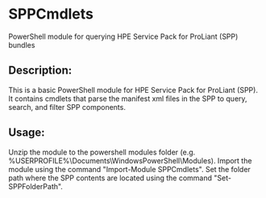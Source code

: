 # SPPCmdlets

PowerShell module for querying HPE Service Pack for ProLiant (SPP) bundles

## Description:

This is a basic PowerShell module for HPE Service Pack for ProLiant (SPP).
It contains cmdlets that parse the manifest xml files in the SPP to query, search, and filter SPP components.

## Usage:

Unzip the module to the powershell modules folder (e.g. %USERPROFILE%\Documents\WindowsPowerShell\Modules).
Import the module using the command "Import-Module SPPCmdlets".
Set the folder path where the SPP contents are located using the command "Set-SPPFolderPath".
